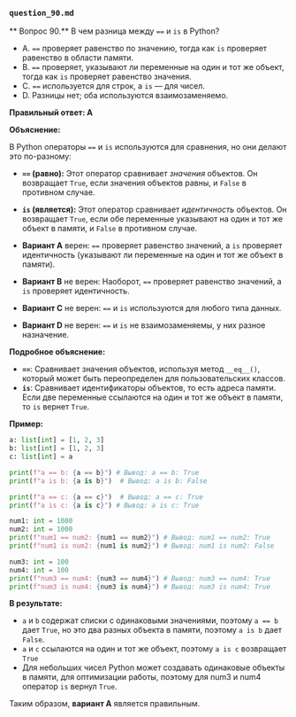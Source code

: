 ### `question_90.md`

** Вопрос 90.** В чем разница между `==` и `is` в Python?

- A.  `==` проверяет равенство по значению, тогда как `is` проверяет равенство в области памяти.
- B.  `==` проверяет, указывают ли переменные на один и тот же объект, тогда как `is` проверяет равенство значения.
- C.  `==` используется для строк, а `is` — для чисел.
- D.  Разницы нет; оба используются взаимозаменяемо.

**Правильный ответ: A**

**Объяснение:**

В Python операторы `==` и `is` используются для сравнения, но они делают это по-разному:

*   **`==` (равно):** Этот оператор сравнивает *значения* объектов. Он возвращает `True`, если значения объектов равны, и `False` в противном случае.
*   **`is` (является):** Этот оператор сравнивает *идентичность* объектов. Он возвращает `True`, если обе переменные указывают на один и тот же объект в памяти, и `False` в противном случае.

*   **Вариант A** верен: `==` проверяет равенство значений, а `is` проверяет идентичность (указывают ли переменные на один и тот же объект в памяти).
*   **Вариант B** не верен: Наоборот, `==` проверяет равенство значений, а `is` проверяет идентичность.
*   **Вариант C** не верен: `==` и `is` используются для любого типа данных.
*   **Вариант D** не верен:  `==` и `is` не взаимозаменяемы, у них разное назначение.

**Подробное объяснение:**

*   **`==`**: Сравнивает значения объектов, используя метод `__eq__()`, который может быть переопределен для пользовательских классов.
*   **`is`**: Сравнивает идентификаторы объектов, то есть адреса памяти. Если две переменные ссылаются на один и тот же объект в памяти, то `is` вернет `True`.

**Пример:**

```python
a: list[int] = [1, 2, 3]
b: list[int] = [1, 2, 3]
c: list[int] = a

print(f"a == b: {a == b}") # Вывод: a == b: True
print(f"a is b: {a is b}")  # Вывод: a is b: False

print(f"a == c: {a == c}")  # Вывод: a == c: True
print(f"a is c: {a is c}") # Вывод: a is c: True

num1: int = 1000
num2: int = 1000
print(f"num1 == num2: {num1 == num2}") # Вывод: num1 == num2: True
print(f"num1 is num2: {num1 is num2}") # Вывод: num1 is num2: False

num3: int = 100
num4: int = 100
print(f"num3 == num4: {num3 == num4}") # Вывод: num3 == num4: True
print(f"num3 is num4: {num3 is num4}") # Вывод: num3 is num4: True
```

**В результате:**

*   `a` и `b` содержат списки с одинаковыми значениями, поэтому `a == b` дает `True`, но это два разных объекта в памяти, поэтому `a is b` дает `False`.
*  `a` и `c` ссылаются на один и тот же объект, поэтому `a is c` возвращает `True`
* Для небольших чисел Python может создавать одинаковые объекты в памяти, для оптимизации работы, поэтому для num3 и num4 оператор `is` вернул `True`.

Таким образом, **вариант A** является правильным.
